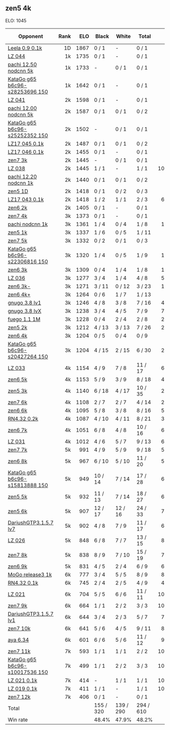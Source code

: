 ## zen5 4k ##

ELO: 1045

Opponent | Rank | ELO | Black | White | Total | Win rate
---------|-----:|----:|-------|-------|-------|-------:
[Leela 0.9 0.1k](Leela%200.9%200.1k.md) | 1D | 1867 | 0 / 1 | - | 0 / 1 | 0.0%
[LZ 044](LZ%20044.md) | 1k | 1735 | 0 / 1 | - | 0 / 1 | 0.0%
[pachi 12.50 nodcnn 5k](pachi%2012.50%20nodcnn%205k.md) | 1k | 1733 | - | 0 / 1 | 0 / 1 | 0.0%
[KataGo g65 b6c96-s28253696 150](KataGo%20g65%20b6c96-s28253696%20150.md) | 1k | 1642 | 0 / 1 | - | 0 / 1 | 0.0%
[LZ 041](LZ%20041.md) | 2k | 1598 | 0 / 1 | - | 0 / 1 | 0.0%
[pachi 12.00 nodcnn 5k](pachi%2012.00%20nodcnn%205k.md) | 2k | 1587 | 0 / 1 | 0 / 1 | 0 / 2 | 0.0%
[KataGo g65 b6c96-s25252352 150](KataGo%20g65%20b6c96-s25252352%20150.md) | 2k | 1502 | - | 0 / 1 | 0 / 1 | 0.0%
[LZ17 045 0.1k](LZ17%20045%200.1k.md) | 2k | 1487 | 0 / 1 | 0 / 1 | 0 / 2 | 0.0%
[LZ17 046 0.1k](LZ17%20046%200.1k.md) | 2k | 1455 | 0 / 1 | - | 0 / 1 | 0.0%
[zen7 3k](zen7%203k.md) | 2k | 1445 | - | 0 / 1 | 0 / 1 | 0.0%
[LZ 038](LZ%20038.md) | 2k | 1445 | 1 / 1 | - | 1 / 1 | 100.0%
[pachi 12.20 nodcnn 1k](pachi%2012.20%20nodcnn%201k.md) | 2k | 1440 | 0 / 1 | 0 / 1 | 0 / 2 | 0.0%
[zen5 1D](zen5%201D.md) | 2k | 1418 | 0 / 1 | 0 / 2 | 0 / 3 | 0.0%
[LZ17 043 0.1k](LZ17%20043%200.1k.md) | 2k | 1418 | 1 / 2 | 1 / 1 | 2 / 3 | 66.7%
[zen6 2k](zen6%202k.md) | 2k | 1405 | 0 / 1 | - | 0 / 1 | 0.0%
[zen7 4k](zen7%204k.md) | 3k | 1373 | 0 / 1 | - | 0 / 1 | 0.0%
[pachi nodcnn 1k](pachi%20nodcnn%201k.md) | 3k | 1361 | 1 / 4 | 0 / 4 | 1 / 8 | 12.5%
[zen5 1k](zen5%201k.md) | 3k | 1337 | 1 / 6 | 0 / 5 | 1 / 11 | 9.1%
[zen7 5k](zen7%205k.md) | 3k | 1332 | 0 / 2 | 0 / 1 | 0 / 3 | 0.0%
[KataGo g65 b6c96-s22306816 150](KataGo%20g65%20b6c96-s22306816%20150.md) | 3k | 1320 | 1 / 4 | 0 / 5 | 1 / 9 | 11.1%
[zen6 3k](zen6%203k.md) | 3k | 1309 | 0 / 4 | 1 / 4 | 1 / 8 | 12.5%
[LZ 036](LZ%20036.md) | 3k | 1277 | 3 / 4 | 1 / 4 | 4 / 8 | 50.0%
[zen6 3k-](zen6%203k-.md) | 3k | 1271 | 3 / 11 | 0 / 12 | 3 / 23 | 13.0%
[zen6 4k+](zen6%204k+.md) | 3k | 1264 | 0 / 6 | 1 / 7 | 1 / 13 | 7.7%
[gnugo 3.8 lv1](gnugo%203.8%20lv1.md) | 3k | 1246 | 4 / 8 | 3 / 8 | 7 / 16 | 43.8%
[gnugo 3.8 lvX](gnugo%203.8%20lvX.md) | 3k | 1238 | 3 / 4 | 4 / 5 | 7 / 9 | 77.8%
[fuego 1.1 1M](fuego%201.1%201M.md) | 3k | 1228 | 0 / 4 | 2 / 4 | 2 / 8 | 25.0%
[zen5 2k](zen5%202k.md) | 3k | 1212 | 4 / 13 | 3 / 13 | 7 / 26 | 26.9%
[zen6 4k](zen6%204k.md) | 3k | 1204 | 0 / 5 | 0 / 4 | 0 / 9 | 0.0%
[KataGo g65 b6c96-s20427264 150](KataGo%20g65%20b6c96-s20427264%20150.md) | 3k | 1204 | 4 / 15 | 2 / 15 | 6 / 30 | 20.0%
[LZ 033](LZ%20033.md) | 4k | 1154 | 4 / 9 | 7 / 8 | 11 / 17 | 64.7%
[zen6 5k](zen6%205k.md) | 4k | 1153 | 5 / 9 | 3 / 9 | 8 / 18 | 44.4%
[zen5 3k](zen5%203k.md) | 4k | 1140 | 6 / 18 | 4 / 17 | 10 / 35 | 28.6%
[zen7 6k](zen7%206k.md) | 4k | 1108 | 2 / 7 | 2 / 7 | 4 / 14 | 28.6%
[zen6 6k](zen6%206k.md) | 4k | 1095 | 5 / 8 | 3 / 8 | 8 / 16 | 50.0%
[RN4.32 0.2k](RN4.32%200.2k.md) | 4k | 1087 | 4 / 10 | 4 / 11 | 8 / 21 | 38.1%
[zen6 7k](zen6%207k.md) | 4k | 1051 | 6 / 8 | 4 / 8 | 10 / 16 | 62.5%
[LZ 031](LZ%20031.md) | 4k | 1012 | 4 / 6 | 5 / 7 | 9 / 13 | 69.2%
[zen7 7k](zen7%207k.md) | 5k | 991 | 4 / 9 | 5 / 9 | 9 / 18 | 50.0%
[zen6 8k](zen6%208k.md) | 5k | 967 | 6 / 10 | 5 / 10 | 11 / 20 | 55.0%
[KataGo g65 b6c96-s15813888 150](KataGo%20g65%20b6c96-s15813888%20150.md) | 5k | 949 | 10 / 14 | 7 / 14 | 17 / 28 | 60.7%
[zen5 5k](zen5%205k.md) | 5k | 932 | 11 / 13 | 7 / 14 | 18 / 27 | 66.7%
[zen5 6k](zen5%206k.md) | 5k | 907 | 12 / 17 | 12 / 16 | 24 / 33 | 72.7%
[DariushGTP3.1.5.7 lv7](DariushGTP3.1.5.7%20lv7.md) | 5k | 902 | 4 / 8 | 7 / 9 | 11 / 17 | 64.7%
[LZ 026](LZ%20026.md) | 5k | 848 | 6 / 8 | 7 / 7 | 13 / 15 | 86.7%
[zen7 8k](zen7%208k.md) | 5k | 838 | 8 / 9 | 7 / 10 | 15 / 19 | 78.9%
[zen6 9k](zen6%209k.md) | 5k | 831 | 4 / 5 | 2 / 4 | 6 / 9 | 66.7%
[MoGo release3 1k](MoGo%20release3%201k.md) | 6k | 777 | 3 / 4 | 5 / 5 | 8 / 9 | 88.9%
[RN4.32 0.1k](RN4.32%200.1k.md) | 6k | 745 | 2 / 4 | 2 / 5 | 4 / 9 | 44.4%
[LZ 021](LZ%20021.md) | 6k | 704 | 5 / 5 | 6 / 6 | 11 / 11 | 100.0%
[zen7 9k](zen7%209k.md) | 6k | 664 | 1 / 1 | 2 / 2 | 3 / 3 | 100.0%
[DariushGTP3.1.5.7 lv1](DariushGTP3.1.5.7%20lv1.md) | 6k | 644 | 3 / 4 | 2 / 3 | 5 / 7 | 71.4%
[zen7 10k](zen7%2010k.md) | 6k | 641 | 5 / 6 | 4 / 5 | 9 / 11 | 81.8%
[aya 6.34](aya%206.34.md) | 6k | 601 | 6 / 6 | 5 / 6 | 11 / 12 | 91.7%
[zen7 11k](zen7%2011k.md) | 7k | 593 | 1 / 1 | 1 / 1 | 2 / 2 | 100.0%
[KataGo g65 b6c96-s10017536 150](KataGo%20g65%20b6c96-s10017536%20150.md) | 7k | 499 | 1 / 1 | 2 / 2 | 3 / 3 | 100.0%
[LZ 021 0.1k](LZ%20021%200.1k.md) | 7k | 414 | - | 1 / 1 | 1 / 1 | 100.0%
[LZ 019 0.1k](LZ%20019%200.1k.md) | 7k | 411 | 1 / 1 | - | 1 / 1 | 100.0%
[zen7 12k](zen7%2012k.md) | 7k | 406 | 0 / 1 | - | 0 / 1 | 0.0%
Total | | | 155 / 320 | 139 / 290 | 294 / 610 | 
Win rate| | | 48.4% | 47.9% | 48.2% | 
